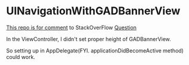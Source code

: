 # UINavigationWithGADBannerView
[This repo is for comment](http://stackoverflow.com/questions/30002758/gadbannerview-does-not-set-height#comment48127611_30002996) to StackOverFlow [Question](http://stackoverflow.com/questions/30002758/gadbannerview-does-not-set-height)


In the ViewController,
I didn't set proper height of GADBannerView.

So setting up in AppDelegate(FYI. applicationDidBecomeActive method) could work.
